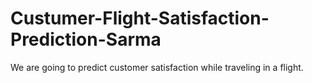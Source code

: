 # Custumer-Flight-Satisfaction-Prediction-Sarma
We are going to predict customer satisfaction while traveling in a flight.
